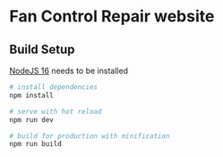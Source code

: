 # Fan Control Repair website

## Build Setup

[NodeJS 16](https://nodejs.org/en/download) needs to be installed

``` bash
# install dependencies
npm install

# serve with hot reload
npm run dev

# build for production with minification
npm run build
```
